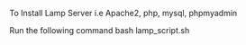 To Install Lamp Server i.e Apache2, php, mysql, phpmyadmin

Run the following command
bash lamp_script.sh
